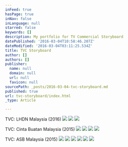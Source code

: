 ```yaml
---
inFeed: true
hasPage: true
inNav: false
inLanguage: null
starred: false
keywords: []
description: My portfolio for TV Commercial Storyboard
datePublished: '2016-03-04T10:58:46.207Z'
dateModified: '2016-03-04T03:11:25.534Z'
title: TVC Storyboard
author: []
authors: []
publisher:
  name: null
  domain: null
  url: null
  favicon: null
sourcePath: _posts/2016-03-04-tvc-storyboard.md
published: true
url: tvc-storyboard/index.html
_type: Article

---
```

TVC: LHDN Malaysia (2016)
![](https://the-grid-user-content.s3-us-west-2.amazonaws.com/1bea417c-ba0a-46c9-905b-e2fe42fc4e9c.jpg)
![](https://the-grid-user-content.s3-us-west-2.amazonaws.com/b2507972-ce82-4c00-9187-f1381c7b9d2a.jpg)
![](https://the-grid-user-content.s3-us-west-2.amazonaws.com/5a4952c4-b2dc-4251-8af1-315cd5d0350e.jpg)

TVC: Cinta Buatan Malaysia (2015)
![](https://the-grid-user-content.s3-us-west-2.amazonaws.com/d0ec4e75-e06d-4adf-bdb5-f378117abe3b.jpg)
![](https://the-grid-user-content.s3-us-west-2.amazonaws.com/d710cbd9-2139-43ed-8239-2b610c8dfec1.jpg)
![](https://the-grid-user-content.s3-us-west-2.amazonaws.com/85656689-fa55-48c9-a2fa-8eae0a57096b.jpg)
![](https://the-grid-user-content.s3-us-west-2.amazonaws.com/e7a1fa85-86c9-4c36-a3e2-c220470af584.jpg)

TVC: ASB Malaysia (2015)
![](https://the-grid-user-content.s3-us-west-2.amazonaws.com/bfb29c7d-281d-4d62-8d93-4c52484aaad8.jpg)
![](https://the-grid-user-content.s3-us-west-2.amazonaws.com/bf5f7469-9187-4721-9a61-63cebaa45fcc.jpg)
![](https://the-grid-user-content.s3-us-west-2.amazonaws.com/628ae992-869a-498a-8acf-cd3e78a328f4.jpg)
![](https://the-grid-user-content.s3-us-west-2.amazonaws.com/5de40b60-a4d7-4ee8-ade8-77e19a870163.jpg)
![](https://the-grid-user-content.s3-us-west-2.amazonaws.com/28c6d40b-e1b0-42bc-852e-c614a871051c.jpg)
![](https://the-grid-user-content.s3-us-west-2.amazonaws.com/11d56df2-9d97-4d0a-9fc3-c27f5e43f3a5.jpg)